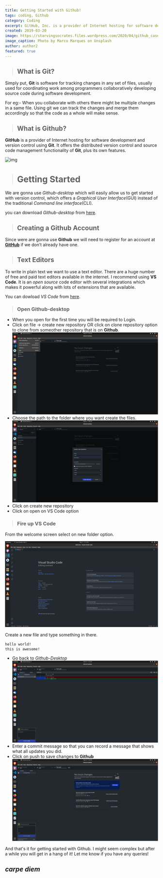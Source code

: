 ```yaml
---
title: Getting Started with Github!
tags: coding, Github
category: Coding
excerpt: GitHub, Inc. is a provider of Internet hosting for software development and version control using Git.... 
created: 2019-03-20
image: https://starvingsocrates.files.wordpress.com/2020/04/github_case_study_header_new.jpg
image_caption: Photo by Marco Marques on Unsplash
author: author2
featured: true
---
```

> ## What is Git?

Simply put, **Git** is software for tracking changes in any set of files, usually used for coordinating work among programmers collaboratively developing source code during software development. 

For eg:- When you collaborate with others there might be multiple changes in a same file. Using git we can track the changes and merge them accordingly so that the code as a whole will make sense.
> ## What is Github?

 **GitHub** is a provider of Internet hosting for software development and version control using **Git**. It offers the distributed version control and source code management functionality of **Git**, plus its own features.

![img](https://github.blog/wp-content/uploads/2018/06/40890924-4bad5ce0-6732-11e8-9648-192aa71f0830.png?fit=2405%2C1265) 

> # Getting Started

We are gonna use *Github-desktop* which will easily allow us to get started with version control, which offers a *Graphical User Interface*(GUI) instead of the traditional *Command line interface*(CLI).

you can download *Github-desktop* from [here](https://desktop.github.com/).

> ## Creating a Github Account

Since were are gonna use **Github** we will need to register for an account at [**GitHub**](https://github.com) if we don’t already have one.

> ## Text Editors

To write in plain text we want to use a text editor. There are a huge number of free and paid text editors available in the internet. I recommend using **VS Code**. It is an *open source* code editor with several integrations which makes it powerful along with lots of extensions that are available.

You can dowload *VS Code* from [here](https://code.visualstudio.com/). 



> ### Open Github-desktop

- When you open for the first time you will be required to Login.
- Click on file -> create new repository OR click on clone repository option to clone from someother repository that is on **Github**.
![img](./images/0.png)
- Choose the path to the folder where you want create the files.
![img](./images/1.png)
- Click on create new repository
- Click on open on VS Code option


> ### Fire up VS Code

From the welcome screen select on new folder option.

![img-vscode](./images/gh-3.png)

Create a new file and type something in there.

```
hello world!
this is awesome!

```

- Go back to *Github-Desktop*
![img](./images/4.png)
- Enter a commit message so that you can record a message that shows what all updates you did.
- Click on push to save changes to **Github**
![img](./images/5.png)

And that's it for getting started with Github.
I might seem complex but after a while you will get in a hang of it!
Let me know if you have any queries!

## *carpe diem*